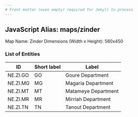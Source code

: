 ```yaml
---
# Front matter (even empty) required for Jekyll to process
---
```


## JavaScript Alias: maps/zinder

Map Name: Zinder
Dimensions (Width x Height): 560x450

### List of Entities

| ID       | Short label | Label               |
| -------- | ----------- | ------------------- |
| NE.ZI.GO | GO          | Goure Department    |
| NE.ZI.MG | MG          | Magaria Department  |
| NE.ZI.MT | MT          | Matameye Department |
| NE.ZI.MR | MR          | Mirriah Department  |
| NE.ZI.TN | TN          | Tanout Department   |
